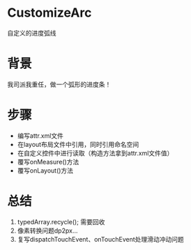 # CustomizeArc
自定义的进度弧线

# 背景
我司派我重任，做一个弧形的进度条！

# 步骤
- 编写attr.xml文件
- 在layout布局文件中引用，同时引用命名空间
- 在自定义控件中进行读取（构造方法拿到attr.xml文件值）
- 覆写onMeasure()方法
- 覆写onLayout()方法

# 总结
1. typedArray.recycle(); 需要回收
2. 像素转换问题dp2px...
3. 复写dispatchTouchEvent、onTouchEvent处理滑动冲动问题
